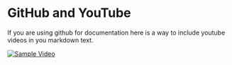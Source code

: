# GitHub and YouTube

If you are using github for documentation here is a way to include youtube videos in you markdown text.

[![Sample Video](https://img.youtube.com/vi/2jback8nbpw&t=2s/1.jpg)](https://www.youtube.com/watch?v=2jback8nbpw&t=2s)
